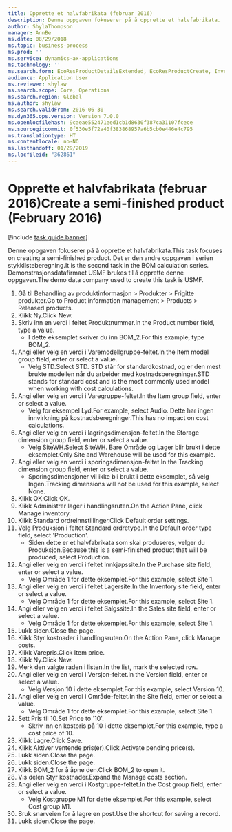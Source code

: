 ```yaml
---
title: Opprette et halvfabrikata (februar 2016)
description: Denne oppgaven fokuserer på å opprette et halvfabrikata.
author: ShylaThompson
manager: AnnBe
ms.date: 08/29/2018
ms.topic: business-process
ms.prod: ''
ms.service: dynamics-ax-applications
ms.technology: ''
ms.search.form: EcoResProductDetailsExtended, EcoResProductCreate, InventItemOrderSetup, InventItemPrice
audience: Application User
ms.reviewer: shylaw
ms.search.scope: Core, Operations
ms.search.region: Global
ms.author: shylaw
ms.search.validFrom: 2016-06-30
ms.dyn365.ops.version: Version 7.0.0
ms.openlocfilehash: 9caeae552471eed1cb1d8630f387ca31107fcece
ms.sourcegitcommit: 0f530e5f72a40f383868957a6b5cb0e446e4c795
ms.translationtype: HT
ms.contentlocale: nb-NO
ms.lasthandoff: 01/29/2019
ms.locfileid: "362861"
---
```

# <a name="create-a-semi-finished-product-february-2016"></a><span data-ttu-id="cfe53-103">Opprette et halvfabrikata (februar 2016)</span><span class="sxs-lookup"><span data-stu-id="cfe53-103">Create a semi-finished product (February 2016)</span></span>

[!include [task guide banner](../../includes/task-guide-banner.md)]

<span data-ttu-id="cfe53-104">Denne oppgaven fokuserer på å opprette et halvfabrikata.</span><span class="sxs-lookup"><span data-stu-id="cfe53-104">This task focuses on creating a semi-finished product.</span></span> <span data-ttu-id="cfe53-105">Det er den andre oppgaven i serien stykklisteberegning.</span><span class="sxs-lookup"><span data-stu-id="cfe53-105">It is the second task in the BOM calculation series.</span></span> <span data-ttu-id="cfe53-106">Demonstrasjonsdatafirmaet USMF brukes til å opprette denne oppgaven.</span><span class="sxs-lookup"><span data-stu-id="cfe53-106">The demo data company used to create this task is USMF.</span></span>

1. <span data-ttu-id="cfe53-107">Gå til Behandling av produktinformasjon > Produkter > Frigitte produkter.</span><span class="sxs-lookup"><span data-stu-id="cfe53-107">Go to Product information management > Products > Released products.</span></span>
2. <span data-ttu-id="cfe53-108">Klikk Ny.</span><span class="sxs-lookup"><span data-stu-id="cfe53-108">Click New.</span></span>
3. <span data-ttu-id="cfe53-109">Skriv inn en verdi i feltet Produktnummer.</span><span class="sxs-lookup"><span data-stu-id="cfe53-109">In the Product number field, type a value.</span></span>
    * <span data-ttu-id="cfe53-110">I dette eksemplet skriver du inn BOM_2.</span><span class="sxs-lookup"><span data-stu-id="cfe53-110">For this example, type BOM_2.</span></span>  
4. <span data-ttu-id="cfe53-111">Angi eller velg en verdi i Varemodellgruppe-feltet.</span><span class="sxs-lookup"><span data-stu-id="cfe53-111">In the Item model group field, enter or select a value.</span></span>
    * <span data-ttu-id="cfe53-112">Velg STD.</span><span class="sxs-lookup"><span data-stu-id="cfe53-112">Select STD.</span></span> <span data-ttu-id="cfe53-113">STD står for standardkostnad, og er den mest brukte modellen når du arbeider med kostnadsberegninger.</span><span class="sxs-lookup"><span data-stu-id="cfe53-113">STD stands for standard cost and is the most commonly used model when working with cost calculations.</span></span>  
5. <span data-ttu-id="cfe53-114">Angi eller velg en verdi i Varegruppe-feltet.</span><span class="sxs-lookup"><span data-stu-id="cfe53-114">In the Item group field, enter or select a value.</span></span>
    * <span data-ttu-id="cfe53-115">Velg for eksempel Lyd.</span><span class="sxs-lookup"><span data-stu-id="cfe53-115">For example, select Audio.</span></span> <span data-ttu-id="cfe53-116">Dette har ingen innvirkning på kostnadsberegninger.</span><span class="sxs-lookup"><span data-stu-id="cfe53-116">This has no impact on cost calculations.</span></span>  
6. <span data-ttu-id="cfe53-117">Angi eller velg en verdi i lagringsdimensjon-feltet.</span><span class="sxs-lookup"><span data-stu-id="cfe53-117">In the Storage dimension group field, enter or select a value.</span></span>
    * <span data-ttu-id="cfe53-118">Velg SiteWH.</span><span class="sxs-lookup"><span data-stu-id="cfe53-118">Select SiteWH.</span></span> <span data-ttu-id="cfe53-119">Bare Område og Lager blir brukt i dette eksemplet.</span><span class="sxs-lookup"><span data-stu-id="cfe53-119">Only Site and Warehouse will be used for this example.</span></span>  
7. <span data-ttu-id="cfe53-120">Angi eller velg en verdi i sporingsdimensjon-feltet.</span><span class="sxs-lookup"><span data-stu-id="cfe53-120">In the Tracking dimension group field, enter or select a value.</span></span>
    * <span data-ttu-id="cfe53-121">Sporingsdimensjoner vil ikke bli brukt i dette eksemplet, så velg Ingen.</span><span class="sxs-lookup"><span data-stu-id="cfe53-121">Tracking dimensions will not be used for this example, select None.</span></span>  
8. <span data-ttu-id="cfe53-122">Klikk OK.</span><span class="sxs-lookup"><span data-stu-id="cfe53-122">Click OK.</span></span>
9. <span data-ttu-id="cfe53-123">Klikk Administrer lager i handlingsruten.</span><span class="sxs-lookup"><span data-stu-id="cfe53-123">On the Action Pane, click Manage inventory.</span></span>
10. <span data-ttu-id="cfe53-124">Klikk Standard ordreinnstillinger.</span><span class="sxs-lookup"><span data-stu-id="cfe53-124">Click Default order settings.</span></span>
11. <span data-ttu-id="cfe53-125">Velg Produksjon i feltet Standard ordretype.</span><span class="sxs-lookup"><span data-stu-id="cfe53-125">In the Default order type field, select 'Production'.</span></span>
    * <span data-ttu-id="cfe53-126">Siden dette er et halvfabrikata som skal produseres, velger du Produksjon.</span><span class="sxs-lookup"><span data-stu-id="cfe53-126">Because this is a semi-finished product that will be produced, select Production.</span></span>  
12. <span data-ttu-id="cfe53-127">Angi eller velg en verdi i feltet Innkjøpssite.</span><span class="sxs-lookup"><span data-stu-id="cfe53-127">In the Purchase site field, enter or select a value.</span></span>
    * <span data-ttu-id="cfe53-128">Velg Område 1 for dette eksemplet.</span><span class="sxs-lookup"><span data-stu-id="cfe53-128">For this example, select Site 1.</span></span>  
13. <span data-ttu-id="cfe53-129">Angi eller velg en verdi i feltet Lagersite.</span><span class="sxs-lookup"><span data-stu-id="cfe53-129">In the Inventory site field, enter or select a value.</span></span>
    * <span data-ttu-id="cfe53-130">Velg Område 1 for dette eksemplet.</span><span class="sxs-lookup"><span data-stu-id="cfe53-130">For this example, select Site 1.</span></span>  
14. <span data-ttu-id="cfe53-131">Angi eller velg en verdi i feltet Salgssite.</span><span class="sxs-lookup"><span data-stu-id="cfe53-131">In the Sales site field, enter or select a value.</span></span>
    * <span data-ttu-id="cfe53-132">Velg Område 1 for dette eksemplet.</span><span class="sxs-lookup"><span data-stu-id="cfe53-132">For this example, select Site 1.</span></span>  
15. <span data-ttu-id="cfe53-133">Lukk siden.</span><span class="sxs-lookup"><span data-stu-id="cfe53-133">Close the page.</span></span>
16. <span data-ttu-id="cfe53-134">Klikk Styr kostnader i handlingsruten.</span><span class="sxs-lookup"><span data-stu-id="cfe53-134">On the Action Pane, click Manage costs.</span></span>
17. <span data-ttu-id="cfe53-135">Klikk Varepris.</span><span class="sxs-lookup"><span data-stu-id="cfe53-135">Click Item price.</span></span>
18. <span data-ttu-id="cfe53-136">Klikk Ny.</span><span class="sxs-lookup"><span data-stu-id="cfe53-136">Click New.</span></span>
19. <span data-ttu-id="cfe53-137">Merk den valgte raden i listen.</span><span class="sxs-lookup"><span data-stu-id="cfe53-137">In the list, mark the selected row.</span></span>
20. <span data-ttu-id="cfe53-138">Angi eller velg en verdi i Versjon-feltet.</span><span class="sxs-lookup"><span data-stu-id="cfe53-138">In the Version field, enter or select a value.</span></span>
    * <span data-ttu-id="cfe53-139">Velg Versjon 10 i dette eksemplet.</span><span class="sxs-lookup"><span data-stu-id="cfe53-139">For this example, select Version 10.</span></span>  
21. <span data-ttu-id="cfe53-140">Angi eller velg en verdi i Område-feltet.</span><span class="sxs-lookup"><span data-stu-id="cfe53-140">In the Site field, enter or select a value.</span></span>
    * <span data-ttu-id="cfe53-141">Velg Område 1 for dette eksemplet.</span><span class="sxs-lookup"><span data-stu-id="cfe53-141">For this example, select Site 1.</span></span>  
22. <span data-ttu-id="cfe53-142">Sett Pris til 10.</span><span class="sxs-lookup"><span data-stu-id="cfe53-142">Set Price to '10'.</span></span>
    * <span data-ttu-id="cfe53-143">Skriv inn en kostpris på 10 i dette eksemplet.</span><span class="sxs-lookup"><span data-stu-id="cfe53-143">For this example, type a cost price of 10.</span></span>  
23. <span data-ttu-id="cfe53-144">Klikk Lagre.</span><span class="sxs-lookup"><span data-stu-id="cfe53-144">Click Save.</span></span>
24. <span data-ttu-id="cfe53-145">Klikk Aktiver ventende pris(er).</span><span class="sxs-lookup"><span data-stu-id="cfe53-145">Click Activate pending price(s).</span></span>
25. <span data-ttu-id="cfe53-146">Lukk siden.</span><span class="sxs-lookup"><span data-stu-id="cfe53-146">Close the page.</span></span>
26. <span data-ttu-id="cfe53-147">Lukk siden.</span><span class="sxs-lookup"><span data-stu-id="cfe53-147">Close the page.</span></span>
27. <span data-ttu-id="cfe53-148">Klikk BOM_2 for å åpne den.</span><span class="sxs-lookup"><span data-stu-id="cfe53-148">Click BOM_2 to open it.</span></span>
28. <span data-ttu-id="cfe53-149">Vis delen Styr kostnader.</span><span class="sxs-lookup"><span data-stu-id="cfe53-149">Expand the Manage costs section.</span></span>
29. <span data-ttu-id="cfe53-150">Angi eller velg en verdi i Kostgruppe-feltet.</span><span class="sxs-lookup"><span data-stu-id="cfe53-150">In the Cost group field, enter or select a value.</span></span>
    * <span data-ttu-id="cfe53-151">Velg Kostgruppe M1 for dette eksemplet.</span><span class="sxs-lookup"><span data-stu-id="cfe53-151">For this example, select Cost group M1.</span></span>  
30. <span data-ttu-id="cfe53-152">Bruk snarveien for å lagre en post.</span><span class="sxs-lookup"><span data-stu-id="cfe53-152">Use the shortcut for saving a record.</span></span>
31. <span data-ttu-id="cfe53-153">Lukk siden.</span><span class="sxs-lookup"><span data-stu-id="cfe53-153">Close the page.</span></span>

